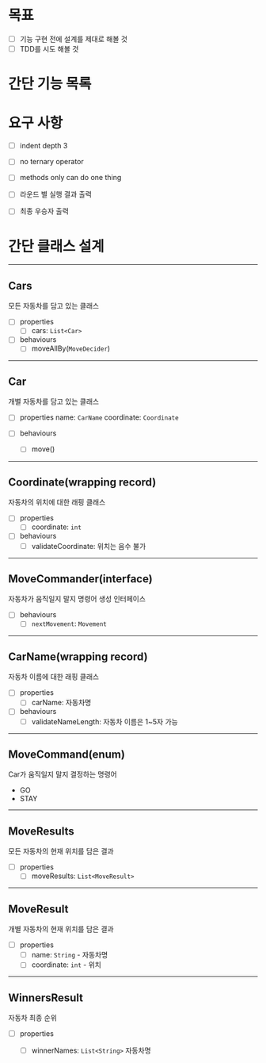 # 목표

- [ ] 기능 구현 전에 설계를 제대로 해볼 것
- [ ] TDD를 시도 해볼 것

# 간단 기능 목록

# 요구 사항

- [ ] indent depth 3
- [ ] no ternary operator
- [ ] methods only can do one thing

- [ ] 라운드 별 실행 결과 출력
- [ ] 최종 우승자 출력

# 간단 클래스 설계

---

## Cars

모든 자동차를 담고 있는 클래스

-[ ] properties
    - [ ] cars: `List<Car>`
-[ ] behaviours
    - [ ] moveAllBy(`MoveDecider`)

---

## Car

개별 자동차를 담고 있는 클래스

-[ ] properties
 name: `CarName`
 coordinate: `Coordinate`

-[ ] behaviours
    - [ ] move()

---

## Coordinate(wrapping record)

자동차의 위치에 대한 래핑 클래스

-[ ] properties
    -[ ] coordinate: `int`

-[ ] behaviours
    -[ ] validateCoordinate: 위치는 음수 불가

---

## MoveCommander(interface)

자동차가 움직일지 말지 명령어 생성 인터페이스

-[ ] behaviours
    - [ ] `nextMovement`: `Movement`

---

## CarName(wrapping record)

자동차 이름에 대한 래핑 클래스

-[ ] properties
    -[ ] carName: 자동차명

-[ ] behaviours
    - [ ] validateNameLength: 자동차 이름은 1~5자 가능

---

## MoveCommand(enum)

Car가 움직일지 말지 결정하는 명령어

- GO
- STAY

---

## MoveResults

모든 자동차의 현재 위치를 담은 결과

-[ ] properties
    - [ ] moveResults: `List<MoveResult>`

---

## MoveResult

개별 자동차의 현재 위치를 담은 결과

-[ ] properties
    - [ ] name: `String` - 자동차명
    - [ ] coordinate: `int` - 위치

---

## WinnersResult

자동차 최종 순위

-[ ] properties
    - [ ] winnerNames: `List<String>` 자동차명

